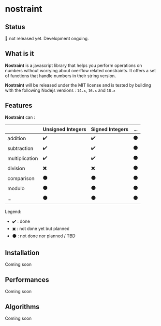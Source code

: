 # nostraint
## Status
:red_circle: not released yet. Development ongoing.
## What is it
**Nostraint** is a javascript library that helps you perform operations on numbers without worrying about overflow related constraints.
It offers a set of functions that handle numbers in their string version.

**Nostraint** will be released under the MIT license and is tested by building with the following Nodejs versions : `14.x`, `16.x` and `18.x` 

## Features
**Nostraint** can :

|                         | Unsigned Integers | Signed Integers | ...   |
|-------------------------|-------------------|-----------------|-------|
| addition                |  :heavy_check_mark:                 |    :heavy_check_mark:             |   :black_circle:    |
| subtraction             |:heavy_check_mark:                   |     :heavy_check_mark:            |   :black_circle:    |
| multiplication          |  :heavy_check_mark:                 |            :heavy_check_mark:     |   :black_circle:    |
| division                |         :heavy_multiplication_x:          |       :heavy_multiplication_x:          |    :black_circle:   |
| comparison              |        :black_circle:           |    :black_circle:             |   :black_circle:    |
| modulo                  |     :black_circle:              |     :black_circle:            |   :black_circle:    |
| ... |       :black_circle:            |     :black_circle:            |   :black_circle:    |

Legend:
- :heavy_check_mark: : done
- :heavy_multiplication_x: : not done yet but planned
- :black_circle: : not done nor planned / TBD

## Installation
Coming soon

## Performances
Coming soon

## Algorithms
Coming soon

